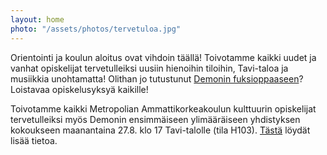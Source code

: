 ```yaml
---
layout: home
photo: "/assets/photos/tervetuloa.jpg"
---
```


Orientointi ja koulun aloitus ovat vihdoin täällä! Toivotamme kaikki uudet ja vanhat opiskelijat tervetulleiksi uusiin hienoihin tiloihin, Tavi-taloa ja musiikkia unohtamatta! Olithan jo tutustunut [Demonin fuksioppaaseen](/opiskelu/)? Loistavaa opiskelusyksyä kaikille!


Toivotamme kaikki Metropolian Ammattikorkeakoulun kulttuurin opiskelijat tervetulleiksi myös Demonin ensimmäiseen ylimääräiseen yhdistyksen kokoukseen maanantaina 27.8. klo 17 Tavi-talolle (tila H103). [Tästä](https://www.facebook.com/events/512726432519956/) löydät lisää tietoa.
